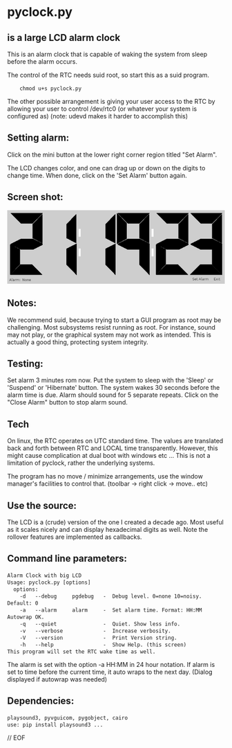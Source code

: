 # pyclock.py

## is a large LCD alarm clock

  This is an alarm clock that is capable of waking the system from sleep before
the alarm occurs.

The control of the RTC needs suid root, so start this as a suid program.

        chmod u+s pyclock.py

  The other possible arrangement is giving your user access to the RTC by
allowing your user to control /dev/rtc0 (or whatever your system is configured as)
(note: udevd makes it harder to accomplish this)

## Setting alarm:

  Click on the mini button at the lower right corner region titled
  "Set Alarm".

 The LCD changes color, and one can drag up or down on the digits to change time.
 When done, click on the 'Set Alarm' button again.

## Screen shot:

![Screen Shot of DIFF](screen.png)

## Notes:

  We recommend suid, because trying to start a GUI program as root may be challenging.
  Most subsystems resist running as root. For instance, sound may not play,
  or the graphical system may not work as intended. This is actually a good thing,
  protecting system integrity.

## Testing:

  Set alarm 3 minutes rom now. Put the system to sleep with the 'Sleep' or 'Suspend' or
  'Hibernate' button.  The system wakes 30 seconds before the alarm time is due.
  Alarm should sound for 5 separate repeats. Click on the "Close Alarm" button to
  stop alarm sound.

## Tech

   On linux, the RTC operates on UTC standard time. The values are translated
back and forth between RTC and LOCAL time transparently. However, this
might cause complication at dual boot with windows etc ... This is not a
limitation of pyclock, rather the underlying systems.

  The program has no move / minimize arrangements, use the window manager's
facilities to control that. (toolbar -> right click -> move.. etc)

## Use the source:

  The LCD is a (crude) version of the one I created a decade ago. Most useful as it
scales nicely and can display hexadecimal digits as well. Note the rollover features
are implemented as callbacks.

## Command line parameters:

    Alarm Clock with big LCD
    Usage: pyclock.py [options]
      options:
        -d   --debug     pgdebug   -  Debug level. 0=none 10=noisy. Default: 0
        -a   --alarm     alarm     -  Set alarm time. Format: HH:MM Autowrap OK.
        -q   --quiet               -  Quiet. Show less info.
        -v   --verbose             -  Increase verbosity.
        -V   --version             -  Print Version string.
        -h   --help                -  Show Help. (this screen)
    This program will set the RTC wake time as well.

 The alarm is set with the option -a  HH:MM in 24 hour notation. If alarm is
 set to time before the current time, it auto wraps to the next day.
    (Dialog displayed if autowrap was needed)

## Dependencies:

    playsound3, pyvguicom, pygobject, cairo
    use: pip install playsound3 ...

// EOF

